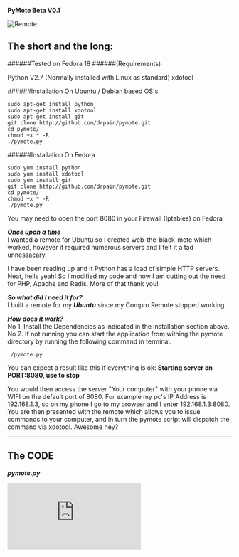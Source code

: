 **PyMote Beta V0.1**  

![Remote](https://raw.github.com/drpain/pymote/master/assets/img/remote.jpg)  

**The short and the long:**  
-----------

######Tested on Fedora 18
######(Requirements)  

Python V2.7 (Normally installed with Linux as standard)
xdotool 

######Installation On Ubuntu / Debian based OS's
```terminal
sudo apt-get install python
sudo apt-get install xdotool
sudo apt-get install git
git clone http://github.com/drpain/pymote.git
cd pymote/
chmod +x * -R
./pymote.py
```

######Installation On Fedora
```terminal
sudo yum install python
sudo yum install xdotool
sudo yum install git
git clone http://github.com/drpain/pymote.git
cd pymote/
chmod +x * -R
./pymote.py
```
You may need to open the port 8080 in your Firewall (Iptables) on Fedora
  
***Once upon a time***  
I wanted a remote for Ubuntu so I created web-the-black-mote which worked, however it required numerous servers and I felt it a tad unnessacary.

I have been reading up and it Python has a load of simple HTTP servers. Neat, hells yeah! So I modified my code and now I am cutting out the need for PHP, Apache and Redis. More of that thank you!

***So what did I need it for?***  
I built a remote for my ***Ubuntu*** since my Compro Remote stopped working.

***How does it work?***  
No 1. Install the Dependencies as indicated in the installation section above.
No 2. If not running you can start the application from withing the pymote directory by running the following command in terminal. 

```terminal
./pymote.py
```
You can expect a result like this if everything is ok:
**Starting server on PORT:8080, use <Ctrl-C> to stop**

You would then access the server "Your computer" with your phone via WIFI on the default port of 8080.
For example my pc's IP Address is 192.168.1.3, so on my phone I go to my browser and I enter 192.168.1.3:8080. You are then presented with the remote which allows you to issue commands to your computer, and in turn the pymote script will dispatch the command via xdotool. Awesome hey?

----------

## The CODE ##
***pymote.py***  

![PyMote.py](https://raw.github.com/drpain/pymote/master/pymote.py)